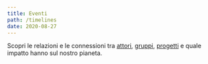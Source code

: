 ```yaml
---
title: Eventi
path: /timelines
date: 2020-08-27
---
```


Scopri le relazioni e le connessioni tra [attori](/actors), [gruppi](/groups), [progetti](/projects) e quale impatto hanno sul nostro pianeta.